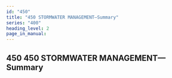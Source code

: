 ```yaml
---
id: "450"
title: "450 STORMWATER MANAGEMENT—Summary"
series: "400"
heading_level: 2
page_in_manual: 
---
```


## 450 450 STORMWATER MANAGEMENT—Summary
